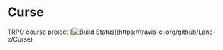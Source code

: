 # Curse
TRPO course project
[![Build Status](https://travis-ci.org/github/Lane-x/Curse.svg?branch=..)](https://travis-ci.org/github/Lane-x/Curse)